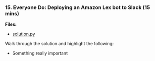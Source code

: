 ### 15. Everyone Do: Deploying an Amazon Lex bot to Slack (15 mins)

**Files:**

* [solution.py](Activities/01-Ins_Really_Important/Solved/solution.py)

Walk through the solution and highlight the following:

* Something really important
